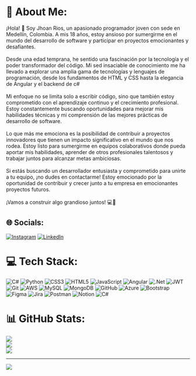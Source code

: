 # 💫 About Me:
¡Hola! 👋 Soy Jhoan Rios, un apasionado programador joven con sede en Medellín, Colombia. A mis 18 años, estoy ansioso por sumergirme en el mundo del desarrollo de software y participar en proyectos emocionantes y desafiantes.<br><br>Desde una edad temprana, he sentido una fascinación por la tecnología y el poder transformador del código. Mi sed insaciable de conocimiento me ha llevado a explorar una amplia gama de tecnologías y lenguajes de programación, desde los fundamentos de HTML y CSS hasta la elegancia de Angular y el backend de c#<br><br>Mi enfoque no se limita solo a escribir código, sino que también estoy comprometido con el aprendizaje continuo y el crecimiento profesional. Estoy constantemente buscando oportunidades para mejorar mis habilidades técnicas y mi comprensión de las mejores prácticas de desarrollo de software.<br><br>Lo que más me emociona es la posibilidad de contribuir a proyectos innovadores que tienen un impacto significativo en el mundo que nos rodea. Estoy listo para sumergirme en equipos colaborativos donde pueda aportar mis habilidades, aprender de otros profesionales talentosos y trabajar juntos para alcanzar metas ambiciosas.<br><br>Si estás buscando un desarrollador entusiasta y comprometido para unirte a tu equipo, ¡no dudes en contactarme! Estoy emocionado por la oportunidad de contribuir y crecer junto a tu empresa en emocionantes proyectos futuros.<br><br>¡Vamos a construir algo grandioso juntos! 💻🚀


## 🌐 Socials:
[![Instagram](https://img.shields.io/badge/Instagram-%23E4405F.svg?logo=Instagram&logoColor=white)](https://instagram.com/jhoan__rios) [![LinkedIn](https://img.shields.io/badge/LinkedIn-%230077B5.svg?logo=linkedin&logoColor=white)](https://linkedin.com/in/jhoan-rios-4b70351aa) 

# 💻 Tech Stack:
![C#](https://img.shields.io/badge/c%23-%23239120.svg?style=for-the-badge&logo=csharp&logoColor=white) ![Python](https://img.shields.io/badge/python-3670A0?style=for-the-badge&logo=python&logoColor=ffdd54) ![CSS3](https://img.shields.io/badge/css3-%231572B6.svg?style=for-the-badge&logo=css3&logoColor=white) ![HTML5](https://img.shields.io/badge/html5-%23E34F26.svg?style=for-the-badge&logo=html5&logoColor=white) ![JavaScript](https://img.shields.io/badge/javascript-%23323330.svg?style=for-the-badge&logo=javascript&logoColor=%23F7DF1E) ![Angular](https://img.shields.io/badge/angular-%23DD0031.svg?style=for-the-badge&logo=angular&logoColor=white) ![.Net](https://img.shields.io/badge/.NET-5C2D91?style=for-the-badge&logo=.net&logoColor=white) ![JWT](https://img.shields.io/badge/JWT-black?style=for-the-badge&logo=JSON%20web%20tokens) ![Git](https://img.shields.io/badge/git-%23F05033.svg?style=for-the-badge&logo=git&logoColor=white) ![AWS](https://img.shields.io/badge/AWS-%23FF9900.svg?style=for-the-badge&logo=amazon-aws&logoColor=white) ![MySQL](https://img.shields.io/badge/mysql-4479A1.svg?style=for-the-badge&logo=mysql&logoColor=white) ![MongoDB](https://img.shields.io/badge/MongoDB-%234ea94b.svg?style=for-the-badge&logo=mongodb&logoColor=white) ![GitHub](https://img.shields.io/badge/github-%23121011.svg?style=for-the-badge&logo=github&logoColor=white)  ![Azure](https://img.shields.io/badge/azure-%230072C6.svg?style=for-the-badge&logo=microsoftazure&logoColor=white) ![Bootstrap](https://img.shields.io/badge/bootstrap-%238511FA.svg?style=for-the-badge&logo=bootstrap&logoColor=white) ![Figma](https://img.shields.io/badge/figma-%23F24E1E.svg?style=for-the-badge&logo=figma&logoColor=white) ![Jira](https://img.shields.io/badge/jira-%230A0FFF.svg?style=for-the-badge&logo=jira&logoColor=white) ![Postman](https://img.shields.io/badge/Postman-FF6C37?style=for-the-badge&logo=postman&logoColor=white) ![Notion](https://img.shields.io/badge/Notion-%23000000.svg?style=for-the-badge&logo=notion&logoColor=white) ![C#](https://img.shields.io/badge/c%23-%23239120.svg?style=for-the-badge&logo=csharp&logoColor=white) 
# 📊 GitHub Stats:
![](https://github-readme-stats.vercel.app/api?username=jhoan-rios&theme=react&hide_border=false&include_all_commits=false&count_private=false)<br/>
![](https://github-readme-streak-stats.herokuapp.com/?user=jhoan-rios&theme=react&hide_border=false)<br/>
![](https://github-readme-stats.vercel.app/api/top-langs/?username=jhoan-rios&theme=react&hide_border=false&include_all_commits=false&count_private=false&layout=compact)

---
[![](https://visitcount.itsvg.in/api?id=jhoan-rios&icon=0&color=0)](https://visitcount.itsvg.in)

<!-- Proudly created with GPRM ( https://gprm.itsvg.in ) -->
